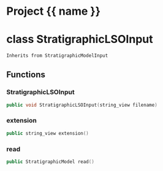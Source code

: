<script setup>
import {useRoute} from 'vitepress'
const {path} = useRoute()
const tokens = path.split('/')
const words = tokens[2].split('-');
for (let i = 0; i < words.length; i++) {
    words[i] = words[i].charAt(0).toUpperCase() + words[i].slice(1);
    words[i] = words[i].replace('geode', 'Geode')
}
const name = words.join('-');
</script>
# Project {{ name }}

# class StratigraphicLSOInput


```cpp
Inherits from StratigraphicModelInput
```



## Functions

### StratigraphicLSOInput

```cpp
public void StratigraphicLSOInput(string_view filename)
```


### extension

```cpp
public string_view extension()
```


### read

```cpp
public StratigraphicModel read()
```




